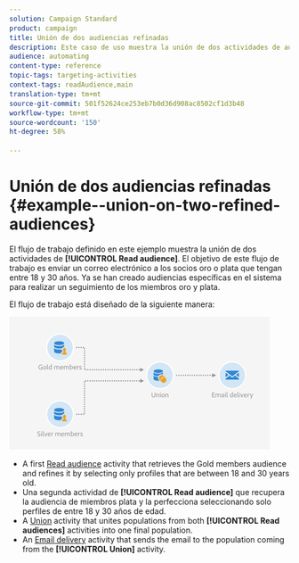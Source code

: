 ```yaml
---
solution: Campaign Standard
product: campaign
title: Unión de dos audiencias refinadas
description: Este caso de uso muestra la unión de dos actividades de audiencia de lectura.
audience: automating
content-type: reference
topic-tags: targeting-activities
context-tags: readAudience,main
translation-type: tm+mt
source-git-commit: 501f52624ce253eb7b0d36d908ac8502cf1d3b48
workflow-type: tm+mt
source-wordcount: '150'
ht-degree: 58%

---
```



# Unión de dos audiencias refinadas {#example--union-on-two-refined-audiences}

El flujo de trabajo definido en este ejemplo muestra la unión de dos actividades de **[!UICONTROL Read audience]**. El objetivo de este flujo de trabajo es enviar un correo electrónico a los socios oro o plata que tengan entre 18 y 30 años. Ya se han creado audiencias específicas en el sistema para realizar un seguimiento de los miembros oro y plata.

El flujo de trabajo está diseñado de la siguiente manera:

![](assets/readaudience_activity_example1.png)

* A first [Read audience](../../automating/using/read-audience.md) activity that retrieves the Gold members audience and refines it by selecting only profiles that are between 18 and 30 years old.
* Una segunda actividad de **[!UICONTROL Read audience]** que recupera la audiencia de miembros plata y la perfecciona seleccionando solo perfiles de entre 18 y 30 años de edad.
* A [Union](../../automating/using/union.md) activity that unites populations from both **[!UICONTROL Read audiences]** activities into one final population.
* An [Email delivery](../../automating/using/email-delivery.md) activity that sends the email to the population coming from the **[!UICONTROL Union]** activity.
